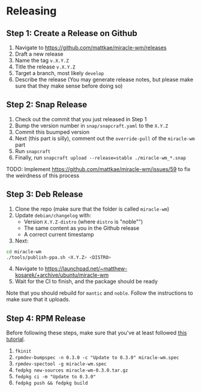 # Releasing
## Step 1: Create a Release on Github
1. Navigate to https://github.com/mattkae/miracle-wm/releases
2. Draft a new release
3. Name the tag `v.X.Y.Z`
4. Title the release `v.X.Y.Z`
5. Target a branch, most likely `develop`
6. Describe the release (You may generate release notes, but please make sure that they make sense before doing so)

## Step 2: Snap Release
1. Check out the commit that you just released in Step 1
2. Bump the version number in `snap/snapcraft.yaml` to the `X.Y.Z`
3. Commit this buumped version
4. Next (this part is silly), comment out the `override-pull` of the `miracle-wm` part
5. Run `snapcraft`
6. Finally, run `snapcraft upload --release=stable ./miracle-wm_*.snap`

TODO: Implement https://github.com/mattkae/miracle-wm/issues/59 to fix the weirdness of this process

## Step 3: Deb Release
1. Clone the repo (make sure that the folder is called `miracle-wm`)
2. Update `debian/changelog` with:
    - Version `X.Y.Z-distro` (where `distro` is "noble"")
    - The same content as you in the Github release
    - A correct current timestamp
3. Next:
```sh
cd miracle-wm
./tools/publish-ppa.sh <X.Y.Z> <DISTRO>
```
4. Navigate to https://launchpad.net/~matthew-kosarek/+archive/ubuntu/miracle-wm
5. Wait for the CI to finish, and the package should be ready

Note that you should rebuild for `mantic` and `noble`. Follow the instructions to make sure that it uploads.

## Step 4: RPM Release
Before following these steps, make sure that you've at least followed [this tutorial](https://www.redhat.com/sysadmin/create-rpm-package).

1. `fkinit`
2. `rpmdev-bumpspec -n 0.3.0 -c "Update to 0.3.0" miracle-wm.spec`
3. `rpmdev-spectool -g miracle-wm.spec`
4. `fedpkg new-sources miracle-wm-0.3.0.tar.gz`
5. `fedpkg ci -m "Update to 0.3.0"`
6. `fedpkg push && fedpkg build`
